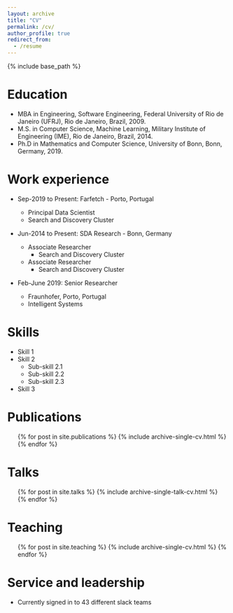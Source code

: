 ```yaml
---
layout: archive
title: "CV"
permalink: /cv/
author_profile: true
redirect_from:
  - /resume
---
```


{% include base_path %}

Education
======
* MBA in Engineering, Software Engineering, Federal University of Rio de Janeiro (UFRJ), Rio de Janeiro, Brazil, 2009.
* M.S. in Computer Science, Machine Learning, Military Institute of Engineering (IME), Rio de Janeiro, Brazil, 2014.
* Ph.D in Mathematics and Computer Science, University of Bonn, Bonn, Germany, 2019.

Work experience
======
* Sep-2019 to Present: Farfetch - Porto, Portugal
  * Principal Data Scientist
  * Search and Discovery Cluster

* Jun-2014 to Present: SDA Research - Bonn, Germany
  * Associate Researcher
    * Search and Discovery Cluster
  * Associate Researcher
    * Search and Discovery Cluster

* Feb-June 2019: Senior Researcher
  * Fraunhofer, Porto, Portugal
  * Intelligent Systems


  
Skills
======
* Skill 1
* Skill 2
  * Sub-skill 2.1
  * Sub-skill 2.2
  * Sub-skill 2.3
* Skill 3

Publications
======
  <ul>{% for post in site.publications %}
    {% include archive-single-cv.html %}
  {% endfor %}</ul>
  
Talks
======
  <ul>{% for post in site.talks %}
    {% include archive-single-talk-cv.html %}
  {% endfor %}</ul>
  
Teaching
======
  <ul>{% for post in site.teaching %}
    {% include archive-single-cv.html %}
  {% endfor %}</ul>
  
Service and leadership
======
* Currently signed in to 43 different slack teams
